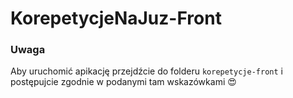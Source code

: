 # KorepetycjeNaJuz-Front

### Uwaga
Aby uruchomić apikację przejdźcie do folderu `korepetycje-front` i postępujcie zgodnie w podanymi tam wskazówkami 😍
